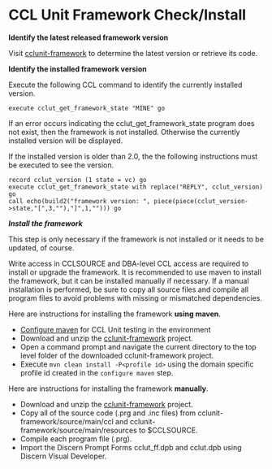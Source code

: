 # CCL Unit Framework Check/Install

**Identify the latest released framework version**

Visit [cclunit-framework][cclunit-framework] to determine the latest version or retrieve its code.

**Identify the installed framework version**

Execute the following CCL command to identify the currently installed version. 

```
execute cclut_get_framework_state "MINE" go
```
If an error occurs indicating the cclut_get_framework_state program does not exist, then the framework is not installed. 
Otherwise the currently installed version will be displayed. 

If the installed version is older than 2.0, the the following instructions 
must be executed to see the version.
```
record cclut_version (1 state = vc) go
execute cclut_get_framework_state with replace("REPLY", cclut_version) go
call echo(build2("framework version: ", piece(piece(cclut_version->state,"[",3,""),"]",1,""))) go
```

***Install the framework***

This step is only necessary if the framework is not installed or it needs to be updated, of course.

Write access in CCLSOURCE and DBA-level CCL access are required to install or upgrade the framework. It is recommended to use maven to install the framework, 
but it can be installed manually if necessary. If a manual installation is performed, be sure to copy all source files and compile all program files to
avoid problems with missing or mismatched dependencies. 

Here are instructions for installing the framework **using maven**.
- [Configure maven][configure-maven] for CCL Unit testing in the environment
- Download and unzip the [cclunit-framework][cclunit-framework] project.
- Open a command prompt and navigate the current directory to the top level folder of the downloaded cclunit-framework project.
- Execute `mvn clean install -P<profile id>` using the domain specific profile id created in the `configure maven` step.


Here are instructions for installing the framework **manually**.
- Download and unzip the [cclunit-framework][cclunit-framework] project.
- Copy all of the source code (.prg and .inc files) from cclunit-framework/source/main/ccl and cclunit-framework/source/main/resources to $CCLSOURCE.
- Compile each program file (.prg).
- Import the Discern Prompt Forms cclut_ff.dpb and cclut.dpb using Discern Visual Developer.

[cclunit-framework]: https://github.com/cerner/cclunit-framework
[configure-maven]: https://github.com/cerner/ccl-testing/blob/master/doc/CONFIGUREMAVEN.md